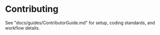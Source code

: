 # Contributing

See "docs/guides/ContributorGuide.md" for setup, coding standards, and workflow details.

